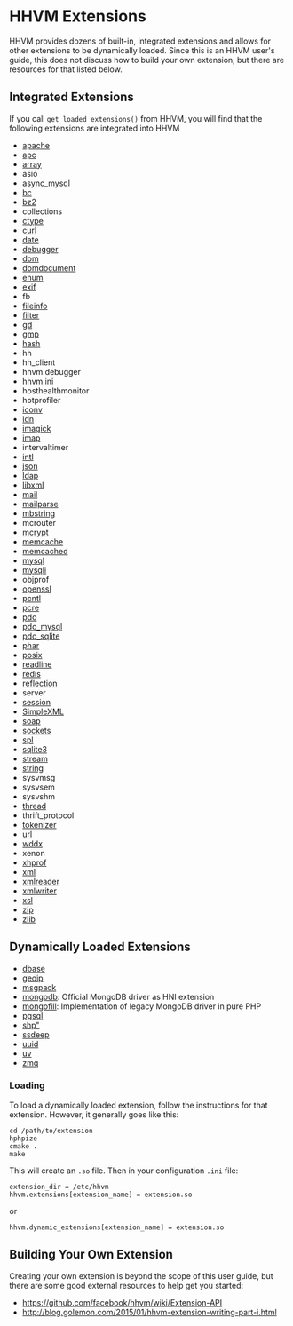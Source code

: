 # HHVM Extensions

HHVM provides dozens of built-in, integrated extensions and allows for other extensions to be dynamically loaded. Since this is an HHVM user's guide, this does not discuss how to build your own extension, but there are resources for that listed below.

## Integrated Extensions

If you call `get_loaded_extensions()` from HHVM, you will find that the following extensions are integrated into HHVM

* [apache](http://php.net/manual/en/book.apache.php)
* [apc](http://php.net/manual/en/book.apc.php)
* [array](http://php.net/manual/en/book.array.php)
* asio
* async_mysql
* [bc](http://php.net/manual/en/book.bc.php)
* [bz2](http://php.net/manual/en/book.bzip2.php)
* collections
* [ctype](http://php.net/manual/en/book.ctype.php)
* [curl](http://php.net/manual/en/book.ctype.php)
* [date](http://php.net/manual/en/book.ctype.php)
* [debugger](http://php.net/manual/en/book.ctype.php)
* [dom](http://php.net/manual/en/book.ctype.php)
* [domdocument](http://php.net/manual/en/book.ctype.php)
* [enum](http://php.net/manual/en/book.apache.php)
* [exif](http://php.net/manual/en/book.apc.php)
* fb
* [fileinfo](http://php.net/manual/en/book.ctype.php)
* [filter](http://php.net/manual/en/book.ctype.php)
* [gd](http://php.net/manual/en/book.ctype.php)
* [gmp](http://php.net/manual/en/book.ctype.php)
* [hash](http://php.net/manual/en/book.apache.php)
* hh
* hh_client
* hhvm.debugger
* hhvm.ini
* hosthealthmonitor
* hotprofiler
* [iconv](http://php.net/manual/en/book.iconv.php)
* [idn](http://php.net/manual/en/ref.intl.idn.php)
* [imagick](http://php.net/manual/en/book.imagick.php)
* [imap](http://php.net/manual/en/book.imap.php)
* intervaltimer
* [intl](http://php.net/manual/en/book.intl.php)
* [json](http://php.net/manual/en/book.json.php)
* [ldap](http://php.net/manual/en/book.ldap.php)
* [libxml](http://php.net/manual/en/book.libxml.php)
* [mail](http://php.net/manual/en/book.mail.php)
* [mailparse](http://php.net/manual/en/book.mailparse.php)
* [mbstring](http://php.net/manual/en/book.mbstring.php)
* mcrouter
* [mcrypt](http://php.net/manual/en/book.mcrypt.php)
* [memcache](http://php.net/manual/en/book.memcache.php)
* [memcached](http://php.net/manual/en/book.memcached.php)
* [mysql](http://php.net/manual/en/book.mysql.php)
* [mysqli](http://php.net/manual/en/book.mysqli.php)
* objprof
* [openssl](http://php.net/manual/en/book.openssl.php)
* [pcntl](http://php.net/manual/en/book.pcntl.php)
* [pcre](http://php.net/manual/en/book.pcre.php)
* [pdo](http://php.net/manual/en/book.pdo.php)
* [pdo_mysql](http://php.net/manual/en/ref.pdo-mysql.php)
* [pdo_sqlite](http://php.net/manual/en/ref.pdo-sqlite.php)
* [phar](http://php.net/manual/en/book.phar.php)
* [posix](http://php.net/manual/en/book.posix.php)
* [readline](http://php.net/manual/en/book.readline.php)
* [redis](http://php.net/manual/en/book.redis.php)
* [reflection](http://php.net/manual/en/book.reflection.php)
* server
* [session](http://php.net/manual/en/book.session.php)
* [SimpleXML](http://php.net/manual/en/book.simplexml.php)
* [soap](http://php.net/manual/en/book.soap.php)
* [sockets](http://php.net/manual/en/book.sockets.php)
* [spl](http://php.net/manual/en/book.spl.php)
* [sqlite3](http://php.net/manual/en/book.sqlite.php)
* [stream](http://php.net/manual/en/book.stream.php)
* [string](http://php.net/manual/en/book.string.php)
* sysvmsg
* sysvsem
* sysvshm
* [thread](http://php.net/manual/en/class.thread.php)
* thrift_protocol
* [tokenizer](http://php.net/manual/en/book.tokenizer.php)
* [url](http://php.net/manual/en/book.url.php)
* [wddx](http://php.net/manual/en/book.wddx.php)
* xenon
* [xhprof](http://xhprof.io/)
* [xml](http://php.net/manual/en/book.xml.php)
* [xmlreader](http://php.net/manual/en/book.xmlreader.php)
* [xmlwriter](http://php.net/manual/en/book.xmlwriter.php)
* [xsl](http://php.net/manual/en/book.xsl.php)
* [zip](http://php.net/manual/en/book.zip.php)
* [zlib](http://php.net/manual/en/book.zlib.php)

## Dynamically Loaded Extensions

* [dbase](https://github.com/skyfms/hhvm-ext_dbase)
* [geoip](https://github.com/vipsoft/hhvm-ext-geoi)
* [msgpack](https://github.com/reeze/msgpack-hhvm)
* [mongodb](http://github.com/mongodb-labs/mongo-hhvm-driver-prototype): Official MongoDB driver as HNI extension
* [mongofill](https://github.com/mongofill/mongofill-hhvm): Implementation of legacy MongoDB driver in pure PHP
* [pgsql](https://github.com/PocketRent/hhvm-pgsql)
* [shp"](https://github.com/skyfms/hhvm-ext_shape)
* [ssdeep](https://github.com/treffynnon/hhvm-ssdeep)
* [uuid](https://github.com/vipsoft/hhvm-ext-uuid)
* [uv](https://github.com/chobie/hhvm-uv)
* [zmq](https://github.com/Orvid/php-zmq)

### Loading

To load a dynamically loaded extension, follow the instructions for that extension. However, it generally goes like this:

```
cd /path/to/extension
hphpize
cmake .
make
```

This will create an `.so` file. Then in your configuration `.ini` file:

```
extension_dir = /etc/hhvm
hhvm.extensions[extension_name] = extension.so
```

or 

```
hhvm.dynamic_extensions[extension_name] = extension.so
```

## Building Your Own Extension

Creating your own extension is beyond the scope of this user guide, but there are some good external resources to help get you started:

* https://github.com/facebook/hhvm/wiki/Extension-API
* http://blog.golemon.com/2015/01/hhvm-extension-writing-part-i.html
